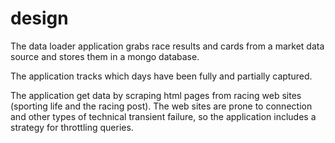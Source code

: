 design
======
The data loader application grabs race results and cards from a market data source and stores them in a mongo database.

The application tracks which days have been fully and partially captured.

The application get data by scraping html pages from racing web sites (sporting life and the racing post). The web sites are prone to connection and other types of technical transient failure, so the application includes a strategy for throttling queries. 